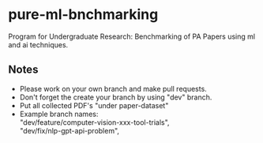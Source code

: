 # pure-ml-bnchmarking

Program for Undergraduate Research: Benchmarking of PA Papers using ml and ai techniques.

## Notes

-   Please work on your own branch and make pull requests.
-   Don't forget the create your branch by using "dev" branch.
-   Put all collected PDF's "under paper-dataset"
-   Example branch names:<br>
    "dev/feature/computer-vision-xxx-tool-trials",<br>
    "dev/fix/nlp-gpt-api-problem",<br>
